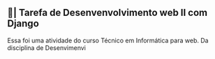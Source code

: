 ## 📑| Tarefa de Desenvenvolvimento web II com Django

  Essa foi uma atividade do curso Técnico em Informática para web. Da disciplina de Desenvimenvi
 
